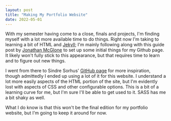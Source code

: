 ```yaml
---
layout: post
title: "Making My Portfolio Website"
date: 2022-05-01
---
```


With my semester having come to a close, finals and projects, I'm finding myself with a lot more
available time to do things. Right now I'm taking to learning a bit of HTML and [Jekyll](http://jekyllrb.com); I'm
mainly following along with this guide post by [Jonathan McGlone](http://jmcglone.com/guides/github-pages/) to 
set up some initial things for my Github page. It likely won't fully stick to this appearance, but that requires
time to learn and to figure out new things.

I went from there to Sindre Sorhus' [GitHub page](https://github.com/sindresorhus/sindresorhus.github.com) for more inspiration,
though admittedly I ended up using a lot of it for this website. I understand a lot more easily aspects of the HTML portion
of the site, but I'm evidently lost with aspects of CSS and other configurable options. This is a bit of a learning curve
for me, but I'm sure I'll be able to get used to it. SASS has me a bit shaky as well.

What I do know is that this won't be the final edition for my portfolio website, but I'm going to keep it around for now.